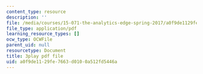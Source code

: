 ```yaml
---
content_type: resource
description: ''
file: /media/courses/15-071-the-analytics-edge-spring-2017/a0f9de1129fe7663d0100a512fd5446a_isTQo2B_1Ng.pdf
file_type: application/pdf
learning_resource_types: []
ocw_type: OCWFile
parent_uid: null
resourcetype: Document
title: 3play pdf file
uid: a0f9de11-29fe-7663-d010-0a512fd5446a
---
```

